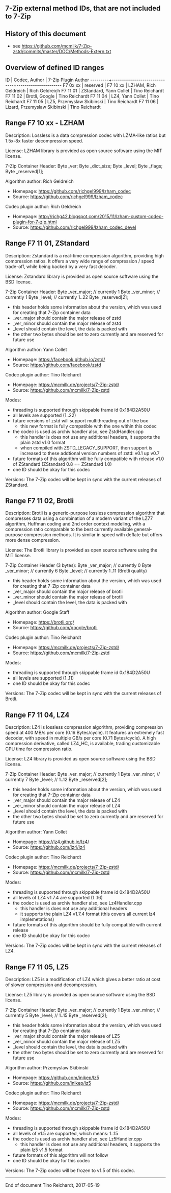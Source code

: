 7-Zip external method IDs, that are not included to 7-Zip
---------------------------------------------------------


History of this document
------------------------

- see https://github.com/mcmilk/7-Zip-zstd/commits/master/DOC/Methods-Extern.txt


Overview of defined ID ranges
-----------------------------

ID       | Codec, Author                | 7-Zip Plugin Author
---------+------------------------------+----------------------
F7 0x xx | reserved                     |
F7 10 xx | LZHAM, Rich Geldreich        | Rich Geldreich
F7 11 01 | ZStandard, Yann Collet       | Tino Reichardt
F7 11 02 | Brotli, Google               | Tino Reichardt
F7 11 04 | LZ4, Yann Collet             | Tino Reichardt
F7 11 05 | LZ5, Przemyslaw Skibinski    | Tino Reichardt
F7 11 06 | Lizard, Przemyslaw Skibinski | Tino Reichardt


Range F7 10 xx - LZHAM
-----------------------

Description:
Lossless is a data compression codec with LZMA-like ratios but 1.5x-8x faster
decompression speed.

License:
LZHAM library is provided as open source software using the MIT license.

7-Zip Container Header:
 Byte _ver;
 Byte _dict_size;
 Byte _level;
 Byte _flags;
 Byte _reserved[1];


Algorithm author: Rich Geldreich
- Homepage: https://github.com/richgel999/lzham_codec
- Source:   https://github.com/richgel999/lzham_codec

Codec plugin author: Rich Geldreich
- Homepage: http://richg42.blogspot.com/2015/11/lzham-custom-codec-plugin-for-7-zip.html
- Source:   https://github.com/richgel999/lzham_codec_devel


Range F7 11 01, ZStandard
-------------------------

Description:
Zstandard is a real-time compression algorithm, providing high compression
ratios. It offers a very wide range of compression / speed trade-off, while
being backed by a very fast decoder.

License:
Zstandard library is provided as open source software using the BSD license.

7-Zip Container Header:
 Byte _ver_major; // currently 1
 Byte _ver_minor; // currently 1
 Byte _level;     // currently 1..22
 Byte _reserved[2];
- this header holds some information about the version, which was
  used for creating that 7-Zip container data
- _ver_major should contain the major release of zstd
- _ver_minor should contain the major release of zstd
- _level should contain the level, the data is packed with
- the other two bytes should be set to zero currently and are
  reserved for future use

Algorithm author: Yann Collet
- Homepage: https://facebook.github.io/zstd/
- Source:   https://github.com/facebook/zstd

Codec plugin author: Tino Reichardt
- Homepage: https://mcmilk.de/projects/7-Zip-zstd/
- Source:   https://github.com/mcmilk/7-Zip-zstd

Modes:
- threading is supported through skippable frame id 0x184D2A50U
- all levels are supported (1..22)
- future versions of zstd will support multithreading out of the box
  - this new format is fully compatible with the one within this codec
- the codec is used as archiv handler also, see ZstdHandler.cpp
  - this handler is does not use any additional headers, it supports the plain
    zstd v1.0 format
  - when compiled with ZSTD_LEGACY_SUPPORT, then support is increased to these
    addtional version numbers of zstd: v0.1 up v0.7
- future formats of this algorithm will be fully compatible with release v1.0
  of ZStandard (ZStandard 0.8 == ZStandard 1.0)
- one ID should be okay for this codec

Versions:
The 7-Zip codec will be kept in sync with the current releases of ZStandard.


Range F7 11 02, Brotli
----------------------

Description:
Brotli is a generic-purpose lossless compression algorithm that compresses
data using a combination of a modern variant of the LZ77 algorithm, Huffman
coding and 2nd order context modeling, with a compression ratio comparable to
the best currently available general-purpose compression methods. It is
similar in speed with deflate but offers more dense compression.

License:
The Brotli library is provided as open source software using the MIT license.

7-Zip Container Header (3 bytes):
 Byte _ver_major; // currently 0
 Byte _ver_minor; // currently 6
 Byte _level;     // currently 1..11 (Brotli quality)
- this header holds some information about the version, which was
  used for creating that 7-Zip container data
- _ver_major should contain the major release of brotli
- _ver_minor should contain the major release of brotli
- _level should contain the level, the data is packed with

Algorithm author: Google Staff
- Homepage: https://brotli.org/
- Source:   https://github.com/google/brotli

Codec plugin author: Tino Reichardt
- Homepage: https://mcmilk.de/projects/7-Zip-zstd/
- Source:   https://github.com/mcmilk/7-Zip-zstd

Modes:
- threading is supported through skippable frame id 0x184D2A50U
- all levels are supported (1..11)
- one ID should be okay for this codec

Versions:
The 7-Zip codec will be kept in sync with the current releases of Brotli.


Range F7 11 04, LZ4
-------------------

Description:
LZ4 is lossless compression algorithm, providing compression speed at 400 MB/s
per core (0.16 Bytes/cycle). It features an extremely fast decoder, with speed
in multiple GB/s per core (0.71 Bytes/cycle). A high compression derivative,
called LZ4_HC, is available, trading customizable CPU time for compression
ratio.

License:
LZ4 library is provided as open source software using the BSD license.

7-Zip Container Header:
 Byte _ver_major;  // currently 1
 Byte _ver_minor;  // currently 7
 Byte _level;      // 1..12
 Byte _reserved[2];
- this header holds some information about the version, which was
  used for creating that 7-Zip container data
- _ver_major should contain the major release of LZ4
- _ver_minor should contain the major release of LZ4
- _level should contain the level, the data is packed with
- the other two bytes should be set to zero currently and are
  reserved for future use

Algorithm author: Yann Collet
- Homepage: https://lz4.github.io/lz4/
- Source:   https://github.com/lz4/lz4

Codec plugin author: Tino Reichardt
- Homepage: https://mcmilk.de/projects/7-Zip-zstd/
- Source:   https://github.com/mcmilk/7-Zip-zstd

Modes:
- threading is supported through skippable frame id 0x184D2A50U
- all levels of LZ4 v1.7.4 are supported (1..16)
- the codec is used as archiv handler also, see Lz4Handler.cpp
  - this handler is does not use any additional headers
  - it supports the plain LZ4 v1.7.4 format (this covers all current lz4
    implemetations)
- future formats of this algorithm should be fully compatible with current
  release
- one ID should be okay for this codec

Versions:
The 7-Zip codec will be kept in sync with the current releases of LZ4.


Range F7 11 05, LZ5
-------------------

Description:
LZ5 is a modification of LZ4 which gives a better ratio at cost of slower
compression and decompression.

License:
LZ5 library is provided as open source software using the BSD license.

7-Zip Container Header:
 Byte _ver_major;  // currently 1
 Byte _ver_minor;  // currently 5
 Byte _level;      // 1..15
 Byte _reserved[2];
- this header holds some information about the version, which was used for
  creating that 7-Zip container data
- _ver_major should contain the major release of LZ5
- _ver_minor should contain the major release of LZ5
- _level should contain the level, the data is packed with
- the other two bytes should be set to zero currently and are reserved for
  future use

Algorithm author: Przemyslaw Skibinski
- Homepage: https://github.com/inikep/lz5
- Source:   https://github.com/inikep/lz5

Codec plugin author: Tino Reichardt
- Homepage: https://mcmilk.de/projects/7-Zip-zstd/
- Source:   https://github.com/mcmilk/7-Zip-zstd

Modes:
- threading is supported through skippable frame id 0x184D2A50U
- all levels of v1.5 are supported, which means: 1..15
- the codec is used as archiv handler also, see Lz5Handler.cpp
  - this handler is does not use any additional headers, it supports the plain
    lz5 v1.5 format
- future formats of this algorithm will not follow
- one ID should be okay for this codec

Versions:
The 7-Zip codec will be frozen to v1.5 of this codec.

---
End of document
Tino Reichardt, 2017-05-19

